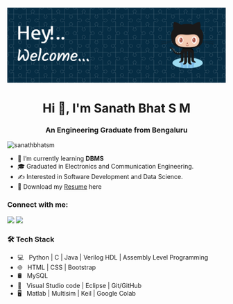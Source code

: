 ![Header](./github-header-image.png)
<h1 align="center">Hi 👋, I'm Sanath Bhat S M</h1>
<h3 align="center">An Engineering Graduate from Bengaluru</h3>

<p align="left"> <img src="https://komarev.com/ghpvc/?username=sanathbhatsm&label=Profile%20views&color=0e75b6&style=flat" alt="sanathbhatsm" /> </p>

- 🌱  I’m currently learning **DBMS**
- 🎓  Graduated in Electronics and Communication Engineering.
- ✍️  Interested in Software Development and Data Science.
- 📄  Download my <a href="https://drive.google.com/file/d/1ank28wwgaMqnOPcBs3us-TCvi0RUptTp/view?usp=drive_link" target="_blank" rel="noopener noreferrer">Resume</a> here

<h3 align="left">Connect with me:</h3>
<p align="left">
<a href="https://www.linkedin.com/in/SanathBhatSM/" target="_blank" rel="noopener noreferrer"><img src="https://img.icons8.com/plasticine/100/000000/linkedin.png" width="50" /></a>
 <a href="mailto:sanathbhatsm2002@gmail.com" target="_blank" rel="noopener noreferrer"><img src="https://img.icons8.com/plasticine/100/000000/gmail.png"  width="50" /></a>

</p>

<h3>🛠 Tech Stack</h3>

- 💻 &nbsp; Python | C | Java | Verilog HDL | Assembly Level Programming  
- 🌐 &nbsp; HTML | CSS | Bootstrap 
- 🛢 &nbsp; MySQL 
- 🔧 &nbsp;  Visual Studio code | Eclipse | Git/GitHub
- 🖥 &nbsp; Matlab | Multisim | Keil | Google Colab
